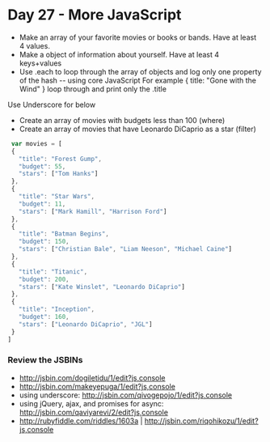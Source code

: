 # Day 27 - More JavaScript

* Make an array of your favorite movies or books or bands. Have at least 4
  values.
* Make a object of information about yourself. Have at least 4 keys+values
* Use .each to loop through the array of objects and log only one property of the hash -- using core JavaScript
  For example { title: "Gone with the Wind" } loop through and print only the .title

Use Underscore for below

* Create an array of movies with budgets less than 100 (where)
* Create an array of movies that have Leonardo DiCaprio as a star (filter)

```js
 var movies = [
 {
   "title": "Forest Gump",
   "budget": 55,
   "stars": ["Tom Hanks"]
 },
 {
   "title": "Star Wars",
   "budget": 11,
   "stars": ["Mark Hamill", "Harrison Ford"]
 },
 {
   "title": "Batman Begins",
   "budget": 150,
   "stars": ["Christian Bale", "Liam Neeson", "Michael Caine"]
 },
 {
   "title": "Titanic",
   "budget": 200,
   "stars": ["Kate Winslet", "Leonardo DiCaprio"]
 },
 {
   "title": "Inception",
   "budget": 160,
   "stars": ["Leonardo DiCaprio", "JGL"]
 }
]
```


### Review the JSBINs

* http://jsbin.com/dogiletidu/1/edit?js,console
* http://jsbin.com/makeyepuga/1/edit?js,console
* using underscore: http://jsbin.com/qivogepojo/1/edit?js,console
* using jQuery, ajax, and promises for async: http://jsbin.com/qaviyarevi/2/edit?js,console
* http://rubyfiddle.com/riddles/1603a | http://jsbin.com/riqohikozu/1/edit?js,console
